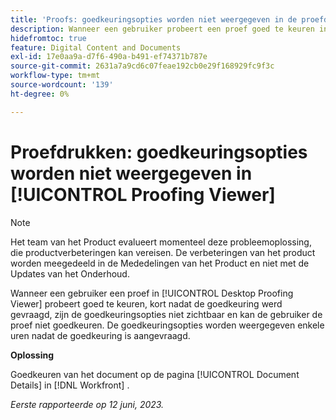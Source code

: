 ```yaml
---
title: 'Proofs: goedkeuringsopties worden niet weergegeven in de proefdrukweergave'
description: Wanneer een gebruiker probeert een proef goed te keuren in de Desktop Proofing Viewer, kort nadat de goedkeuring is aangevraagd, zijn de goedkeuringsopties niet zichtbaar en kan de gebruiker de proef niet goedkeuren. De goedkeuringsopties worden weergegeven enkele uren nadat de goedkeuring is aangevraagd.
hidefromtoc: true
feature: Digital Content and Documents
exl-id: 17e0aa9a-d7f6-490a-b491-ef74371b787e
source-git-commit: 2631a7a9cd6c07feae192cb0e29f168929fc9f3c
workflow-type: tm+mt
source-wordcount: '139'
ht-degree: 0%

---
```


# Proefdrukken: goedkeuringsopties worden niet weergegeven in [!UICONTROL Proofing Viewer]

>[!NOTE]
>
>Het team van het Product evalueert momenteel deze probleemoplossing, die productverbeteringen kan vereisen. De verbeteringen van het product worden meegedeeld in de Mededelingen van het Product en niet met de Updates van het Onderhoud.

Wanneer een gebruiker een proef in [!UICONTROL Desktop Proofing Viewer] probeert goed te keuren, kort nadat de goedkeuring werd gevraagd, zijn de goedkeuringsopties niet zichtbaar en kan de gebruiker de proef niet goedkeuren. De goedkeuringsopties worden weergegeven enkele uren nadat de goedkeuring is aangevraagd.

**Oplossing**

Goedkeuren van het document op de pagina [!UICONTROL Document Details] in [!DNL Workfront] .

_Eerste rapporteerde op 12 juni, 2023._
